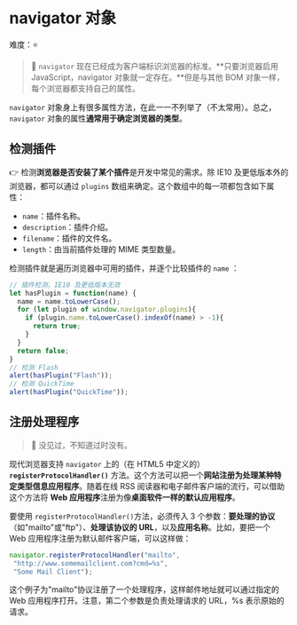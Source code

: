 # navigator 对象

难度：⭐️

> 💌 `navigator` 现在已经成为客户端标识浏览器的标准。**只要浏览器启用 JavaScript，navigator 对象就一定存在。**但是与其他 BOM 对象一样，每个浏览器都支持自己的属性。

`navigator` 对象身上有很多属性方法，在此一一不列举了（不太常用）。总之，`navigator` 对象的属性**通常用于确定浏览器的类型**。

## 检测插件

👉 检测**浏览器是否安装了某个插件**是开发中常见的需求。除 IE10 及更低版本外的浏览器，都可以通过 `plugins` 数组来确定。这个数组中的每一项都包含如下属性：

- `name`：插件名称。
- `description`：插件介绍。
- `filename`：插件的文件名。
- `length`：由当前插件处理的 MIME 类型数量。

检测插件就是遍历浏览器中可用的插件，并逐个比较插件的 `name` ：

```js
// 插件检测，IE10 及更低版本无效
let hasPlugin = function(name) {
  name = name.toLowerCase();
  for (let plugin of window.navigator.plugins){
    if (plugin.name.toLowerCase().indexOf(name) > -1){
      return true;
    }
  }
  return false;
}
// 检测 Flash
alert(hasPlugin("Flash"));
// 检测 QuickTime
alert(hasPlugin("QuickTime"));
```

## 注册处理程序

> 🤔 没见过，不知道过时没有。

现代浏览器支持 `navigator` 上的（在 HTML5 中定义的）**`registerProtocolHandler()`** 方法。这个方法可以把一个**网站注册为处理某种特定类型信息应用程序**。随着在线 RSS 阅读器和电子邮件客户端的流行，可以借助这个方法将 **Web 应用程序**注册为像**桌面软件一样的默认应用程序**。

要使用 `registerProtocolHandler()`方法，必须传入 3 个参数：**要处理的协议**（如"mailto"或"ftp"）、**处理该协议的 URL**，以及**应用名称**。比如，要把一个 Web 应用程序注册为默认邮件客户端，可以这样做：

```js
navigator.registerProtocolHandler("mailto",
 "http://www.somemailclient.com?cmd=%s",
 "Some Mail Client");
```

这个例子为"mailto"协议注册了一个处理程序，这样邮件地址就可以通过指定的 Web 应用程序打开。注意，第二个参数是负责处理请求的 URL，%s 表示原始的请求。
